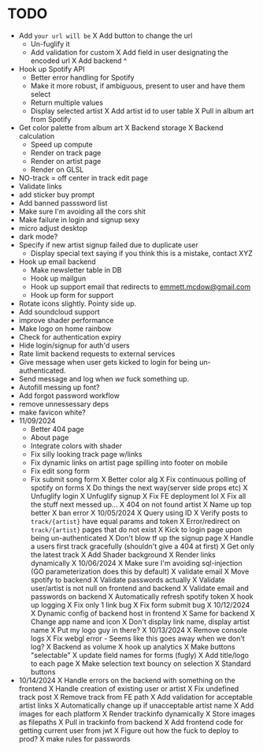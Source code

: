 # TODO
- Add `your url will be`
  X Add button to change the url
  - Un-fuglify it 
  - Add validation for custom
  X Add field in user designating the encoded url
  X Add backend ^
- Hook up Spotify API
  - Better error handling for Spotify
  - Make it more robust, if ambiguous, present to user and have them select
  - Return multiple values
  - Display selected artist
  X Add artist id to user table
  X Pull in album art from Spotify
- Get color palette from album art
  X Backend storage
  X Backend calculation
  - Speed up compute
  - Render on track page
  - Render on artist page
  - Render on GLSL
- NO-track = off center in track edit page
- Validate links
- add sticker buy prompt
- Add banned passsword list
- Make sure I'm avoiding all the cors shit
- Make failure in login and signup sexy
- micro adjust desktop
- dark mode?
- Specify if new artist signup failed due to duplicate user
  - Display special text saying if you think this is a mistake, contact XYZ
- Hook up email backend
  - Make newsletter table in DB
  - Hook up mailgun
  - Hook up support email that redirects to emmett.mcdow@gmail.com
  - Hook up form for support
- Rotate icons slightly. Pointy side up.
- Add soundcloud support
- improve shader performance
- Make logo on home rainbow
- Check for authentication expiry
- Hide login/signup for auth'd users
- Rate limit backend requests to external services
- Give message when user gets kicked to login for being un-authenticated.
- Send message and log when *we* fuck something up.
- Autofill messing up font?
- Add forgot password workflow
- remove unnessessary deps
- make favicon white?
- 11/09/2024
  - Better 404 page
  - About page
  - Integrate colors with shader
  - Fix silly looking track page w/links
  - Fix dynamic links on artist page spilling into footer on mobile
  - Fix edit song form
  - Fix submit song form
  X Better color alg
X Fix continuous polling of spotify on forms
X Do things the next way(server side props etc)
X Unfuglify login
X Unfuglify signup
X Fix FE deployment lol
X Fix all the stuff next messed up...
X 404 on not found artist
X Name up top better
X ban error
X 10/05/2024
  X Query using ID
  X Verify posts to `track/{artist}` have equal params and token
  X Error/redirect on `track/{artist}` pages that do not exist
  X Kick to login page upon being un-authenticated
  X Don't blow tf up the signup page
  X Handle a users first track gracefully (shouldn't give a 404 at first)
  X Get only the latest track
  X Add Shader background
  X Render links dynamically
X 10/06/2024
  X Make sure I'm avoiding sql-injection (GO parameterization does this by default)
  X validate email
  X Move spotify to backend
  X Validate passwords actually
  X Validate user/artist is not null on frontend and backend
  X Validate email and passwords on backend
  X Automatically refresh spotify token
  X hook up logging
  X Fix only 1 link bug
  X Fix form submit bug
X 10/12/2024
  X Dynamic config of backend host in frontend
  X Same for backend
  X Change app name and icon
  X Don't display link name, display artist name
  X Put my logo guy in there?
X 10/13/2024
  X Remove console logs
  X Fix webgl error - Seems like this goes away when we don't log?
  X Backend as volume
  X hook up analytics
  X Make buttons "selectable"
  X update field names for forms (fugly)
  X Add title/logo to each page
  X Make selection text bouncy on selection
  X Standard buttons
- 10/14/2024
  X Handle errors on the backend with something on the frontend
  X Handle creation of existing user or artist
  X Fix undefined track post
X Remove track from FE path
X Add validation for acceptable artist links
X Automatically change up if unacceptable artist name
X Add images for each platform
X Render trackinfo dynamically
X Store images as filepaths
X Pull in trackinfo from backend
X Add frontend code for getting current user from jwt
X Figure out how the fuck to deploy to prod?
X make rules for passwords
